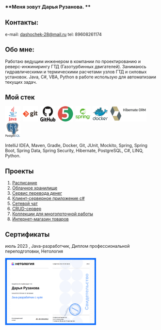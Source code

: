 ### **Меня зовут Дарья Рузанова. **
## Контакты:
e-mail: dashochek-28@mail.ru
tel: 89608261174

## Обо мне:
Работаю ведущим инженером в компании по проектированию и реверс-инжинирингу ГТД (Газотурбинных двигателей). Занимаюсь гидравлическими и термическими расчетами узлов ГТД и силовых установок. Java, C#, VBA, Python в работе использую для автоматизаии текущих задач. 

## Мой стек
<div>
  <img src="https://github.com/DariaRuzanova/Portfolio_/blob/main/images/java-original-wordmark.svg" width="50" height="50" title="Java">&nbsp
  <img src="https://github.com/DariaRuzanova/Portfolio_/blob/main/images/git-original-wordmark.svg" width="50" height="50" title="Git">&nbsp
  <img src="https://github.com/DariaRuzanova/Portfolio_/blob/main/images/github-original-wordmark.svg" width="50" height="50" title="GitHub">&nbsp
  <img src="https://github.com/DariaRuzanova/Portfolio_/blob/main/images/junit5Log.webp" width="50" height="50" title="JUnit">&nbsp
  <img src="https://github.com/DariaRuzanova/Portfolio_/blob/main/images/spring-original-wordmark.svg" width="50" height="50" title="Spring">&nbsp
  <img src="https://github.com/DariaRuzanova/Portfolio_/blob/main/images/docker-original-wordmark.svg" width="50" height="50" title="Docker">&nbsp
  <img src="https://github.com/DariaRuzanova/Portfolio_/blob/main/images/Hibernate.jpg" width="120" height="50" title="Hibernate">&nbsp
  <img src="https://github.com/DariaRuzanova/Portfolio_/blob/main/images/postgresql-original-wordmark.svg" width="50" height="50" title="PostgreSQL">&nbsp

 IntelliJ IDEA, Maven, Gradle, Docker, Git, JUnit, Mockito, Spring, Spring Boot, Spring Data, Spring Security, Hibernate, PostgreSQL, C#, LINQ, Python.

 ## Проекты

 1. [Расписание](https://github.com/DariaRuzanova/Schedule)
 2. [Облачное хранилище](https://github.com/DariaRuzanova/cloudStorage)
 4. [Сервис перевода денег](https://github.com/DariaRuzanova/transferMoneyService)
 5. [Клиент-серверное приложение c#](https://github.com/DariaRuzanova/ClientWebApplication)
 6. [Сетевой чат](https://github.com/DariaRuzanova/CourseProjectNetworkChat/tree/main)
 7. [CRUD-сервер](https://github.com/DariaRuzanova/CRUD/tree/main)
 8. [Коллекции для многопоточной работы](https://github.com/DariaRuzanova/Analizer/tree/main)
 9. [Интернет-магазин товаров](https://github.com/DariaRuzanova/Patterns_SOLID/tree/main)

## Сертификаты
 июль 2023 , Java-разработчик, Диплом профессиональной переподготовки, Нетология
 <div>
  <img src="https://github.com/DariaRuzanova/Portfolio_/blob/main/images/certificate.jpg" width="300" height="220" title="certificate_netology">&nbsp
   

